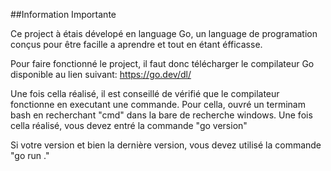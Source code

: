 ##Information Importante

Ce project à étais dévelopé en language Go, un language de programation conçus pour être facille a aprendre et tout en étant éfficasse.

Pour faire fonctionné le project, il faut donc télécharger le compilateur Go disponible au lien suivant: https://go.dev/dl/

Une fois cella réalisé, il est conseillé de vérifié que le compilateur fonctionne en executant une commande. Pour cella, ouvré un terminam bash en recherchant "cmd" dans la bare de recherche windows.
Une fois cella réalisé, vous devez entré la commande "go version"

Si votre version et bien la dernière version, vous devez utilisé la commande "go run ."
